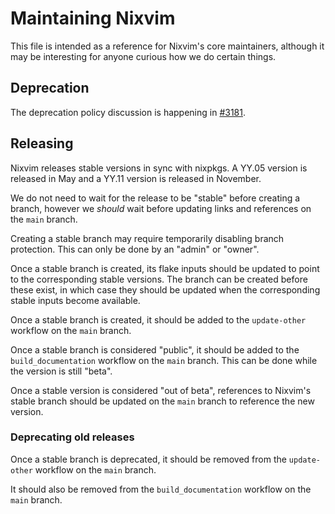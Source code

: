 # Maintaining Nixvim

This file is intended as a reference for Nixvim's core maintainers, although it may be interesting for anyone curious how we do certain things.

## Deprecation

The deprecation policy discussion is happening in [#3181](https://github.com/nix-community/nixvim/issues/3181).

## Releasing

Nixvim releases stable versions in sync with nixpkgs. A YY.05 version is released in May and a YY.11 version is released in November.

We do not need to wait for the release to be "stable" before creating a branch, however we _should_ wait before updating links and references on the `main` branch.

Creating a stable branch may require temporarily disabling branch protection. This can only be done by an "admin" or "owner".

Once a stable branch is created, its flake inputs should be updated to point to the corresponding stable versions.
The branch can be created before these exist, in which case they should be updated when the corresponding stable inputs become available.

Once a stable branch is created, it should be added to the `update-other` workflow on the `main` branch.

Once a stable branch is considered "public", it should be added to the `build_documentation` workflow on the `main` branch.
This can be done while the version is still "beta".

Once a stable version is considered "out of beta", references to Nixvim's stable branch should be updated on the `main` branch to reference the new version.

### Deprecating old releases

Once a stable branch is deprecated, it should be removed from the `update-other` workflow on the `main` branch.

It should also be removed from the `build_documentation` workflow on the `main` branch.
